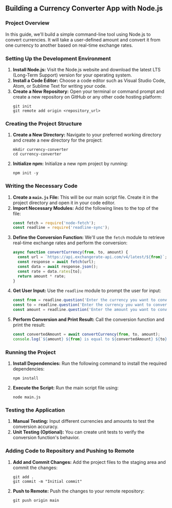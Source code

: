 ## Building a Currency Converter App with Node.js

### Project Overview

In this guide, we'll build a simple command-line tool using Node.js to convert currencies. It will take a user-defined amount and convert it from one currency to another based on real-time exchange rates.

### Setting Up the Development Environment

1. **Install Node.js:** Visit the Node.js website and download the latest LTS (Long-Term Support) version for your operating system.
2. **Install a Code Editor:** Choose a code editor such as Visual Studio Code, Atom, or Sublime Text for writing your code.
3. **Create a New Repository:** Open your terminal or command prompt and create a new repository on GitHub or any other code hosting platform:
   ```
   git init
   git remote add origin <repository_url>
   ```

### Creating the Project Structure

1. **Create a New Directory:** Navigate to your preferred working directory and create a new directory for the project:
   ```
   mkdir currency-converter
   cd currency-converter
   ```
2. **Initialize npm:** Initialize a new npm project by running:
   ```
   npm init -y
   ```

### Writing the Necessary Code

1. **Create a `main.js` File:** This will be our main script file. Create it in the project directory and open it in your code editor.
2. **Import Necessary Modules:** Add the following lines to the top of the file:
   ```javascript
   const fetch = require('node-fetch');
   const readline = require('readline-sync');
   ```
3. **Define the Conversion Function:** We'll use the `fetch` module to retrieve real-time exchange rates and perform the conversion:
   ```javascript
   async function convertCurrency(from, to, amount) {
     const url = `https://api.exchangerate-api.com/v4/latest/${from}`;
     const response = await fetch(url);
     const data = await response.json();
     const rate = data.rates[to];
     return amount * rate;
   }
   ```
4. **Get User Input:** Use the `readline` module to prompt the user for input:
   ```javascript
   const from = readline.question('Enter the currency you want to convert from: ');
   const to = readline.question('Enter the currency you want to convert to: ');
   const amount = readline.question('Enter the amount you want to convert: ');
   ```
5. **Perform Conversion and Print Result:** Call the conversion function and print the result:
   ```javascript
   const convertedAmount = await convertCurrency(from, to, amount);
   console.log(`${amount} ${from} is equal to ${convertedAmount} ${to}.`);
   ```

### Running the Project

1. **Install Dependencies:** Run the following command to install the required dependencies:
   ```
   npm install
   ```
2. **Execute the Script:** Run the main script file using:
   ```
   node main.js
   ```

### Testing the Application

1. **Manual Testing:** Input different currencies and amounts to test the conversion accuracy.
2. **Unit Testing (Optional):** You can create unit tests to verify the conversion function's behavior.

### Adding Code to Repository and Pushing to Remote

1. **Add and Commit Changes:** Add the project files to the staging area and commit the changes:
   ```
   git add .
   git commit -m "Initial commit"
   ```
2. **Push to Remote:** Push the changes to your remote repository:
   ```
   git push origin main
   ```
